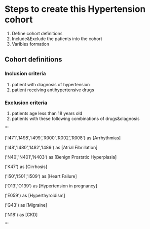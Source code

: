 # Steps to create this Hypertension cohort

1. Define cohort definitions
2. Include&Exclude the patients into the cohort
3. Varibles formation

## Cohort definitions

### Inclusion criteria
1. patient with diagnosis of hypertension
2. patient receiving antihypertensive drugs

### Exclusion criteria
1. patients age less than 18 years old
2. patients with these following combinations of drugs&diagnosis

'''

('I471','I498','I499','R000','R002','R008') as [Arrhythmias]

('I48','I480','I482','I489') as [Atrial Fibrillation]

('N40','N401','N403') as [Benign Prostatic Hyperplasia]

('K47') as [Cirrhosis]

('I50','I501','I509') as [Heart Failure]

('O13','O139') as [Hypertension in pregnancy]

('E059') as [Hyperthyroidism]

('G43') as [Migraine]

('N18') as [CKD]

'''